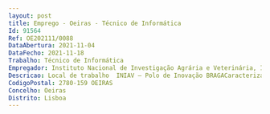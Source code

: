 ```yaml
--- 
layout: post
title: Emprego - Oeiras - Técnico de Informática
Id: 91564
Ref: OE202111/0088
DataAbertura: 2021-11-04
DataFecho: 2021-11-18
Trabalho: Técnico de Informática
Empregador: Instituto Nacional de Investigação Agrária e Veterinária, I.P.
Descricao: Local de trabalho  INIAV – Polo de Inovação BRAGACaracterização do Posto de Trabalho Funções inerentes às cometidas à Implementação de uma rede nacional deinformação suportada na plataforma GRIN GLOBAL, congregando todas asestruturas nacionais detentoras de coleções. As funções consistem – Apoio à recolha, tratamento e disponibilização on line, da informação de todasas coleções conservadas no país e em particular no polo de inovação de Braga.– Apoio de gestão da plataforma documental GRIN GLOBAL no Banco Portuguêsde Germoplasma Vegetal.– Colaboração com equipas internacionais no aperfeiçoamento e oudesenvolvimento de ferramentas informáticas associadas à plataforma GRINGlobalO Grin Global (GG) é um sistema da gestão de informação especifico parabancos e coleções de germoplasma e, é constituído por uma conjunto deferramentas que permitem uma adequada, flexível e fácil gestão dos recursosgenéticos, quer a nível nacional como internacional, com vista à salvaguardapermanente dos recursos genéticos e da informação que lhe está associada.O GG é uma ferramenta que foi concebida para ser utilizada de uma forma muitoflexível  local individualmente ou em rede tendo a vantagem de utilizar padrõesinternacionalmente reconhecidos, o que facilita a atualização e a partilha deinformação, especialmente a nível internacional.Competências pessoais   Disponibilidade para aprender novas competências e conhecimentos, se tal fornecessário ao desempenho das suas funções   Capacidade e resiliência na concretização eficaz e eficiente das tarefas que lhesão distribuídas   Autonomia e iniciativa na aplicação de métodos de organização e priorização dasua atividade   Facilidade e precisão de comunicação oral e escrita   Relacionamento interpessoal assente em atitude assertiva e facilitadora dorelacionamento.Competências profissionais técnicas Conhecimento de bases de dados relacionais, sobretudo SQL.Fatores diferenciadores   Experiência prévia na gestão administração de bases de dados relacionais  Experiência prévia em servidores web (IIS ou Apache)  Experiência prévia no desenvolvimento de aplicações cross platform comrecurso a visual studio   Xamarin   Conhecimento de línguas estrangeira na vertente oral e escrita, preferencial noidioma inglês.
CodigoPostal: 2780-159 OEIRAS
Concelho: Oeiras
Distrito: Lisboa
--- 
```

